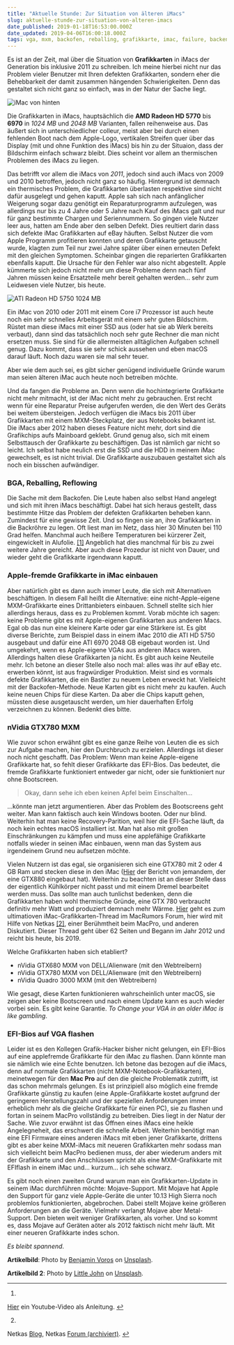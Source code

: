 ```yaml
---
title: "Aktuelle Stunde: Zur Situation von älteren iMacs"
slug: aktuelle-stunde-zur-situation-von-alteren-imacs
date_published: 2019-01-18T16:53:00.000Z
date_updated: 2019-04-06T16:00:18.000Z
tags: vga, mxm, backofen, reballing, grafikkarte, imac, failure, backen
---
```


Es ist an der Zeit, mal über die Situation von **Grafikkarten** in iMacs der Generation bis inklusive 2011 zu schreiben. Ich meine hierbei nicht nur das Problem vieler Benutzer mit Ihren defekten Grafikkarten, sondern eher die Behebbarkeit der damit zusammen hängenden Schwierigkeiten. Denn das gestaltet sich nicht ganz so einfach, was in der Natur der Sache liegt. 

![iMac von hinten](__GHOST_URL__/assets/2019/01/imacmxm2.jpg)

Die Grafikkarten in iMacs, hauptsächlich die **AMD Radeon HD 5770** bis **6970** in *1024 MB* und *2048 MB* Varianten, fallen reihenweise aus. Das äußert sich in unterschiedlicher colleur, meist aber bei durch einen fehlenden Boot nach dem Apple-Logo, vertikalen Streifen quer über das Display (mit und ohne Funktion des iMacs) bis hin zu der Situaion, dass der Bildschirm einfach schwarz bleibt. Dies scheint vor allem an thermischen Problemen des iMacs zu liegen.

Das betrifft vor allem die iMacs von *2011*, jedoch sind auch iMacs von 2009 und 2010 betroffen, jedoch nicht ganz so häufig. Hintergrund ist demnach ein thermisches Problem, die Grafikkarten überlasten respektive sind nicht dafür ausgelegt und gehen kaputt. Apple sah sich nach anfänglicher Weigerung sogar dazu genötigt ein Reparaturprogramm aufzulegen, was allerdings nur bis zu 4 Jahre oder 5 Jahre nach Kauf des iMacs galt und nur für ganz bestimmte Chargen und Seriennummern. So gingen viele Nutzer leer aus, hatten am Ende aber den selben Defekt. Dies reultiert darin dass sich defekte iMac Grafikkarten auf eBay häuften. Selbst Nutzer die vom Apple Programm profitieren konnten und deren Grafikkarte getauscht wurde, klagten zum Teil nur zwei Jahre später über einen erneuten Defekt mit den gleichen Symptomen. Scheinbar gingen die reparierten Grafikkarten ebenfalls kaputt. Die Ursache für den Fehler war also nicht abgestellt. Apple kümmerte sich jedoch nicht mehr um diese Probleme denn nach fünf Jahren müssen keine Ersatzteile mehr bereit gehalten werden… sehr zum Leidwesen viele Nutzer, bis heute.

![ATI Radeon HD 5750 1024 MB](__GHOST_URL__/assets/2019/01/hd5770mxm.jpg)

Ein iMac von 2010 oder 2011 mit einem Core i7 Prozessor ist auch heute noch ein sehr schnelles Arbeitsgerät mit einem sehr guten Bildschirm. Rüstet man diese iMacs mit einer SSD aus (oder hat sie ab Werk bereits verbaut), dann sind das tatsächlich noch sehr gute Rechner die man nicht ersetzen muss. Sie sind für die allermeisten alltäglichen Aufgaben schnell genug. Dazu kommt, dass sie sehr schick aussehen und eben macOS darauf läuft. Noch dazu waren sie mal sehr teuer.

Aber wie dem auch sei, es gibt sicher genügend individuelle Gründe warum man seien älteren iMac auch heute noch betreiben möchte.

Und da fangen die Probleme an. Denn wenn die hochintegrierte Grafikkarte nicht mehr mitmacht, ist der iMac nicht mehr zu gebrauchen. Erst recht wenn für eine Reparatur Preise aufgerufen werden, die den Wert des Geräts bei weitem übersteigen. Jedoch verfügen die iMacs bis 2011 über Grafikkarten mit einem MXM-Steckplatz, der aus Notebooks bekannt ist. Die iMacs aber 2012 haben dieses Feature nicht mehr, dort sind die Grafikchips aufs Mainboard geklebt. Grund genug also, sich mit einem Selbsttausch der Grafikkarte zu beschäftigen. Das ist nämlich gar nicht so leicht. Ich selbst habe neulich erst die SSD und die HDD in meinem iMac gewechselt, es ist nicht trivial. Die Grafikkarte auszubauen gestaltet sich als noch ein bisschen aufwändiger.

### BGA, Reballing, Reflowing

Die Sache mit dem Backofen. Die Leute haben also selbst Hand angelegt und sich mit ihren iMacs beschäftigt. Dabei hat sich heraus gestellt, dass bestimmte Hitze das Problem der defekten Grafikkarten beheben kann. Zumindest für eine gewisse Zeit. Und so fingen sie an, ihre Grafikkarten in die Backröhre zu legen. Oft liest man im Netz, dass hier 30 Minuten bei 110 Grad helfen. Manchmal auch heißere Temperaturen bei kürzerer Zeit, eingewickelt in Alufolie. [[1]](#fn1) Angeblich hat dies manchmal für bis zu zwei weitere Jahre gereicht. Aber auch diese Prozedur ist nicht von Dauer, und wieder geht die Grafikkarte irgendwann kaputt.

### Apple-fremde Grafikkarte in iMac einbauen

Aber natürlich gibt es dann auch immer Leute, die sich mit Alternativen beschäftigen. In diesem Fall heißt die Alternative: eine nicht-Apple-eigene MXM-Grafikkarte eines Drittanbieters einbauen. Schnell stellte sich hier allerdings heraus, dass es zu Problemen kommt. Vorab möchte ich sagen: keine Probleme gibt es mit Apple-eigenen Grafikkarten aus anderen Macs. Egal ob das nun eine kleinere Karte oder gar eine Stärkere ist. Es gibt diverse Berichte, zum Beispiel dass in einem iMac 2010 die ATI HD 5750 ausgebaut und dafür eine ATI 6970 2048 GB eigebaut worden ist. Und umgekehrt, wenn es Apple-eigene VGAs aus anderen iMacs waren. Allerdings halten diese Grafikkarten ja nicht. Es gibt auch keine Neuteile mehr. Ich betone an dieser Stelle also noch mal: alles was ihr auf eBay etc. erwerben könnt, ist aus fragwürdiger Produktion. Meist sind es vormals defekte Grafikkarten, die ein Bastler zu neuem Leben erweckt hat. Vielleicht mit der Backofen-Methode. Neue Karten gibt es nicht mehr zu kaufen. Auch keine neuen Chips für diese Karten. Da aber die Chips kaputt gehen, müssten diese ausgetauscht werden, um hier dauerhaften Erfolg verzeichnen zu können. Bedenkt dies bitte.

### nVidia GTX780 MXM

Wie zuvor schon erwähnt gibt es eine ganze Reihe von Leuten die es sich zur Aufgabe machen, hier den Durchbruch zu erzielen. Allerdings ist dieser noch nicht geschafft. Das Problem: Wenn man keine Apple-eigene Grafikkarte hat, so fehlt dieser Grafikkarte das EFI-Bios. Das bedeutet, die fremde Grafikkarte funktioniert entweder gar nicht, oder sie funktioniert nur ohne Bootscreen.

> Okay, dann sehe ich eben keinen Apfel beim Einschalten…

…könnte man jetzt argumentieren. Aber das Problem des Bootscreens geht weiter. Man kann faktisch auch kein Windows booten. Oder nur blind. Weiterhin hat man keine Recovery-Parition, weil hier die EFI-Sache läuft, da noch kein echtes macOS installiert ist. Man hat also mit großen Einschränkungen zu kämpfen und muss eine applefähige Grafikkarte notfalls wieder in seinen iMac einbauen, wenn man das System aus irgendeinem Grund neu aufsetzen möchte.

Vielen Nutzern ist das egal, sie organisieren sich eine GTX780 mit 2 oder 4 GB Ram und stecken diese in den iMac ([Hier](https://www.ifixit.com/Story/18646/Successful_iMac_Upgrade_to_GTX_880M) der Bericht von jemandem, der eine GTX880 eingebaut hat). Weiterhin zu beachten ist an dieser Stelle dass der eigentlich Kühlkörper nicht passt und mit einem Dremel bearbeitet werden muss. Das sollte man auch tunlichst bedenken, denn die Grafikkarten haben wohl thermische Gründe, eine GTX 780 verbraucht definitiv mehr Watt und produziert demnach mehr Wärme. [Hier](https://forums.macrumors.com/threads/2011-imac-graphics-card-upgrade.1596614/) geht es zum ultimatioven iMac-Grafikkarten-Thread im MacRumors Forum, hier wird mit Hilfe von Netkas [[2]](#fn2), einer Berühmtheit beim MacPro, und anderen Diskutiert. Dieser Thread geht über 62 Seiten und Begann im Jahr 2012 und reicht bis heute, bis 2019.

Welche Grafikkarten haben sich etabliert?

- nVidia GTX680 MXM von DELL/Alienware (mit den Webtreibern)
- nVidia GTX780 MXM von DELL/Alienware (mit den Webtreibern)
- nVidia Quadro 3000 MXM (mit den Webtreibern)

Wie gesagt, diese Karten funktionieren wahrscheinlich unter macOS, sie zeigen aber keine Bootscreen und nach einem Update kann es auch wieder vorbei sein. Es gibt keine Garantie. *To Change your VGA in an older iMac is like gambling*.

### EFI-Bios auf VGA flashen

Leider ist es den Kollegen Grafik-Hacker bisher nicht gelungen, ein EFI-Bios auf eine applefremde Grafikkarte für den iMac zu flashen. Dann könnte man sie nämlich wie eine Echte benutzen. Ich betone das bezogen auf die iMacs, denn auf normale Grafikkarten (nicht MXM-Notebook-Grafikkarten), meinetwegen für den **Mac Pro** auf den die gleiche Problematik zutrifft, ist das schon mehrmals gelungen. Es ist prinzipiell also möglich eine fremde Grafikkarte günstig zu kaufen (eine Apple-Grafikkarte kostet aufgrund der geringeren Herstellungszahl und der speziellen Anforderungen immer erheblich mehr als die gleiche Grafikkarte für einen PC), sie zu flashen und fortan in seinem MacPro vollständig zu betreiben. Dies liegt in der Natur der Sache. Wie zuvor erwähnt ist das Öffnen eines iMacs eine heikle Angelegneheit, das erschwert die schnelle Arbeit. Weiterhin benötigt man eine EFI Firmware eines anderen iMacs mit eben jener Grafikkarte, drittens gibt es aber keine MXM-iMacs mit neueren Grafikkarten mehr sodass man sich vielleicht beim MacPro bedienen muss, der aber wiederum anders mit der Grafikkarte und den Anschlüssen spricht als eine MXM-Grafikkarte mit EFIflash in einem iMac und… kurzum… ich sehe schwarz.

Es gibt noch einen zweiten Grund warum man ein Grafikkarten-Update in seinem iMac durchführen möchte: Mojave-Support. Mit Mojave hat Apple den Support für ganz viele Apple-Geräte die unter 10.13 High Sierra noch problemlos funktionierten, abgebrochen. Dabei stellt Mojave keine größeren Anforderungen an die Geräte. Vielmehr verlangt Mojave aber Metal-Support. Den bieten weit weniger Grafikkarten, als vorher. Und so kommt es, dass Mojave auf Geräten aöter als 2012 faktisch nicht mehr läuft. Mit einer neueren Grafikkarte indes schon.

*Es bleibt spannend*.

**Artikelbild**: Photo by [Benjamin Voros](https://unsplash.com/photos/Hon8H9dvTBM?utm_source=unsplash&amp;utm_medium=referral&amp;utm_content=creditCopyText) on [Unsplash](https://unsplash.com/search/photos/music?utm_source=unsplash&amp;utm_medium=referral&amp;utm_content=creditCopyText). 

**Artikelbild 2**: Photo by [Little John](https://unsplash.com/photos/Z54rB8BhG48?utm_source=unsplash&amp;utm_medium=referral&amp;utm_content=creditCopyText) on [Unsplash](https://unsplash.com/@joao_freire?utm_source=unsplash&amp;utm_medium=referral&amp;utm_content=creditCopyText).

---

1. 
[Hier](https://www.youtube.com/watch?v=qILTJ1nbuBo) ein Youtube-Video als Anleitung. [↩︎](#fnref1)

2. 
Netkas [Blog](http://netkas.org), Netkas [Forum (archiviert)](http://web.archive.org/web/20181130202211/http://netkas.org/forum/). [↩︎](#fnref2)

